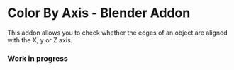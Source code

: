 # Color By Axis - Blender Addon

This addon allows you to check whether the edges of an object are aligned with the X, y or Z axis.

### Work in progress
